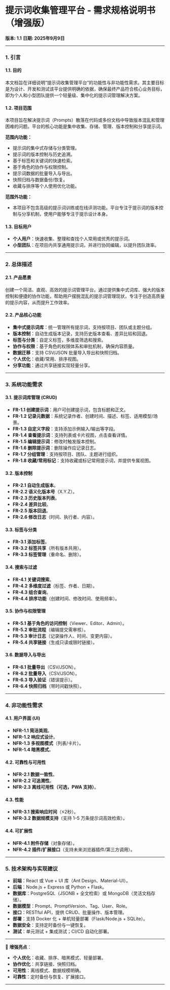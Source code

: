# **提示词收集管理平台 - 需求规格说明书（增强版）**

**版本: 1.1**
**日期: 2025年9月9日**

---

### 1. 引言

#### 1.1. 目的

本文档旨在详细说明“提示词收集管理平台”的功能性与非功能性需求。其主要目标是为设计、开发和测试该平台提供明确的依据，确保最终产品符合核心业务目标，即为个人和小型团队提供一个轻量级、集中化的提示词管理解决方案。

#### 1.2. 项目范围

本项目旨在解决提示词（Prompts）散落在代码或多份文档中导致版本混乱和管理困难的问题。平台的核心功能是集中收集、存储、管理、版本控制和分享提示词。

**范围内功能：**

* 提示词的集中式存储与分类管理。
* 提示词的版本控制与历史追溯。
* 基于标签和关键词的快速检索。
* 基于角色的协作与权限控制。
* 提示词数据的批量导入与导出。
* 快照归档与数据备份/恢复。
* 收藏与排序等个人使用优化功能。

**范围外功能：**

* 本项目不包含高级的提示词训练或在线评测功能。平台专注于提示词的版本控制与分享机制，使用户能够专注于提示设计本身。

#### 1.3. 目标用户

* **个人用户**：快速收集、整理和查找个人常用或优秀的提示词。
* **小型团队**：在项目内共享通用提示词，并进行协同编辑，以提升团队效率。

---

### 2. 总体描述

#### 2.1. 产品愿景

创建一个简洁、直观、高效的提示词管理平台。通过提供集中式词库、强大的版本控制和便捷的协作功能，帮助用户摆脱混乱的提示词管理现状，专注于创造高质量的提示内容，从而提升工作效率。

#### 2.2. 产品核心功能

* **集中式提示词库**：统一管理所有提示词，支持按项目、团队或主题分组。
* **版本控制**：自动生成版本记录，支持历史版本查看、差异比较和回退。
* **标签与分类**：自定义标签，多维度筛选和搜索。
* **协作与权限**：基于角色的权限体系和审批机制，确保内容质量。
* **数据迁移**：支持 CSV/JSON 批量导入导出和快照归档。
* **个人优化**：收藏/常用、排序视图。
* **分享功能**：通过共享链接实现轻量分享。

---

### 3. 系统功能需求

#### 3.1. 提示词库管理 (CRUD)

* **FR-1.1 创建提示词**：用户可创建提示词，包含标题和正文。
* **FR-1.2 记录元数据**：系统记录作者、创建时间、描述、标签、适用模型/场景。
* **FR-1.3 自定义字段**：支持添加示例输入/输出等字段。
* **FR-1.4 查看提示词**：支持列表或卡片视图，点击查看详情。
* **FR-1.5 编辑提示词**：修改时触发版本控制。
* **FR-1.6 删除提示词**：删除操作应记录日志。
* **FR-1.7 分组管理**：支持按项目、团队、主题进行组织。
* **FR-1.8 收藏/常用标记**：支持收藏或标记常用提示词，并提供专属视图。

#### 3.2. 版本控制

* **FR-2.1 自动生成版本**。
* **FR-2.2 语义化版本号**（X.Y.Z）。
* **FR-2.3 历史版本列表**。
* **FR-2.4 差异比较**。
* **FR-2.5 版本回退**。
* **FR-2.6 修改日志**（时间、执行者、内容）。

#### 3.3. 标签与分类

* **FR-3.1 添加标签**。
* **FR-3.2 标签共享**（所有版本共用）。
* **FR-3.3 标签管理**（重命名、删除）。

#### 3.4. 搜索与过滤

* **FR-4.1 关键词搜索**。
* **FR-4.2 多维度过滤**（标签、作者、日期）。
* **FR-4.3 组合查询**。
* **FR-4.4 排序功能**（创建时间、修改时间、使用频率）。

#### 3.5. 协作与权限管理

* **FR-5.1 基于角色的访问控制**（Viewer、Editor、Admin）。
* **FR-5.2 审批流程**（编辑提交需审核）。
* **FR-5.3 审计日志**（记录操作人、时间、变更内容）。
* **FR-5.4 共享链接**（生成只读或限时链接）。

#### 3.6. 数据导入与导出

* **FR-6.1 批量导出**（CSV/JSON）。
* **FR-6.2 批量导入**（CSV/JSON）。
* **FR-6.3 导入验证**（错误提示）。
* **FR-6.4 快照归档**（带时间戳快照）。

---

### 4. 非功能性需求

#### 4.1. 用户界面 (UI)

* **NFR-1.1 简洁美观**。
* **NFR-1.2 响应式设计**。
* **NFR-1.3 多视图模式**（列表/卡片）。
* **NFR-1.4 暗黑模式**。

#### 4.2. 可靠性与可用性

* **NFR-2.1 数据一致性**。
* **NFR-2.2 可追溯性**。
* **NFR-2.3 离线可用性（可选，PWA 支持）**。

#### 4.3. 性能

* **NFR-3.1 搜索响应时间**（≤2秒）。
* **NFR-3.2 数据规模支持**（支持 1–5 万条提示词高效检索）。

#### 4.4. 可扩展性

* **NFR-4.1 附件存储**（对象存储）。
* **NFR-4.2 插件/扩展接口**（支持未来浏览器插件/第三方调用）。

---

### 5. 技术架构与实现建议

* **前端**：React 或 Vue + UI 库（Ant Design、Material-UI）。
* **后端**：Node.js + Express 或 Python + Flask。
* **数据库**：PostgreSQL（JSONB + 全文检索）或 MongoDB（灵活文档存储）。
* **数据模型**：Prompt、PromptVersion、Tag、User、Role。
* **接口**：RESTful API，提供 CRUD、批量操作、版本管理。
* **部署**：支持 Docker 化 + 单机轻量部署（Flask/Node.js + SQLite）。
* **数据安全**：支持定时备份与一键恢复。
* **测试**：单元测试 + 集成测试；CI/CD 自动化部署。

---

📌 **增强亮点**：

* **个人优化**：收藏、排序、暗黑模式、轻量部署。
* **协作优化**：共享链接、快照归档。
* **可用性**：离线模式、数据规模明确。
* **可靠性**：定时备份与恢复、扩展接口。

---
